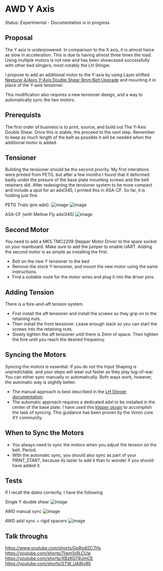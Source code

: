 # AWD Y Axis
Status: Experimental - Documentation is in progress

## Proposal
The Y axis is underpowered. In comparison to the X axis, it is almost twice as slow in acceleration. This is due to having almost three times the load. Using multiple motors is not new and has been showcased successfully with other bed slingers, most notably the LH Stinger.

I propose to add an additional motor to the Y-axis by using Layer.shifted [Neptune 4/4pro Y-Axis Double Shear 9mm Belt Upgrade](https://www.printables.com/model/1208536-neptune-44pro-y-axis-double-shear-9mm-belt-upgrade) and mounting it in place of the Y-axis tensioner.

This modification also requires a new tensioner design, and a way to automatically sync the two motors.

## Prerequists
The first order of business is to print, source, and build out The Y-Axis Double Shear. Once this is stable, the proceed to the next step. Remember to keep as much length of the belt as possible it will be needed when the additional motor is added.

## Tensioner
Building the tensioner should be the second priority. My first interations were printed from PETG, but after a few months I found that it deformed badly under the presure of the base plate mounting screws and the belt retainers did. After redesigning the tensioner system to be more compact and include a spot for an adxl345, I printed this in ASA-CF. So far, it is holding just fine.

PETG Trials (pre adxl):
![image](https://github.com/user-attachments/assets/0d7da6f4-8fae-49e4-a98d-04bbaafb8e52)
![image](https://github.com/user-attachments/assets/c90b9249-b98b-47ea-a6e3-f3b157b50856)

ASA-CF (with Mellow Fly adxl345)
![image](https://github.com/user-attachments/assets/07147fa6-2a75-400a-81b3-49b518d19d3f)

## Second Motor
You need to add a MKS TMC2209 Stepper Motor Driver to the spare socket on your mainboard. Make sure to add the jumper to enable UART.
Adding the second motor is as simple as installing the first. 
- Bolt on the new Y tensioner to the bed
- Remove the stock Y tensioner, and mount the new motor using the same instructions.
- Find a suitable route for the motor wires and plug it into the driver pins.

## Adding Tension
There is a fore-and-aft tension system. 
- First install the aft tensioner and install the screws so they grip on to the retaining nuts.
- Then install the front tensioner. Leave enough slack so you can start the screws into the retaining nuts.
- Slowly tighten the aft tensioner until there is 2mm of space. Then tighten the fore until you reach the desired frequency.

## Syncing the Motors
Syncing the motors is essential. If you do not the Input Shaping is unpredictable, and your steps will wear out faster as they play tug-of-war. You can either sync manually or automatically. Both ways work, however, the automatic way is slightly better.
- The manual approach is best described in the [LH Stinger documentation](https://github.com/lhndo/LH-Stinger/wiki/Tuning#awd-y-stepper-motor-sync).
- The automatic approach requires a dedicated adxl to be installed in the center of the base plate. I have used this [klipper plugin](https://github.com/MRX8024/motors-sync/tree/main) to accomplish the task of syncing. This guidance has been proven by the Voron core XY community.

## When to Sync the Motors
- You always need to sync the motors when you adjust the tension on the belt. Period. 
- With the automatic sync, you should also sync as part of your PRINT_START, because its lazier to add it than to wonder if you should have added it.

## Tests
If I recall the dates correctly, I have the following

Single Y double shear
![image](https://github.com/user-attachments/assets/1b0bd6df-1da1-4ad1-b168-aa5ab56d5f23)

AWD manual sync
![image](https://github.com/user-attachments/assets/2bd41426-43d9-4049-b6bc-10cdda9f42f9)

AWD adxl sync + rigid spacers
![image](https://github.com/user-attachments/assets/2d773b66-4a9c-44ac-9af6-8e8d28dd4aef)

## Talk throughs
https://www.youtube.com/shorts/GpRsdIZC7Hs
https://youtube.com/shorts/7Iwm1x9LCUw
https://youtube.com/shorts/XBzKG74UmCE
https://youtube.com/shorts/STW_UA8tv80
